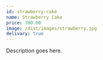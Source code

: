 ```yaml
---
id: strawberry-cake
name: Strawberry Cake
price: 700.00
image: /dist/images/strawberry.jpg
delivary: true
---
```

Description goes here.